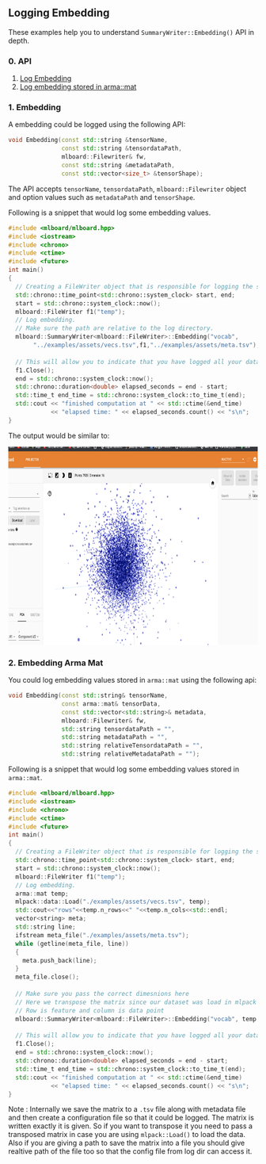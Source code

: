 ## Logging Embedding

These examples help you to understand `SummaryWriter::Embedding()` API in depth.

### 0. API 

  1. [Log Embedding](#1-embedding)
  2. [Log embedding stored in arma::mat](#2-embedding-arma-mat)

### 1. Embedding

A embedding could be logged using the following API:

```cpp
void Embedding(const std::string &tensorName,
               const std::string &tensordataPath,
               mlboard::Filewriter& fw,
               const std::string &metadataPath,
               const std::vector<size_t> &tensorShape);
```

The API accepts `tensorName`, `tensordataPath`, `mlboard::Filewriter` object and option values such as `metadataPath` and `tensorShape`.

Following is a snippet that would log some embedding values.

```cpp
#include <mlboard/mlboard.hpp>
#include <iostream>
#include <chrono> 
#include <ctime> 
#include <future>
int main()
{
  // Creating a FileWriter object that is responsible for logging the summary.
  std::chrono::time_point<std::chrono::system_clock> start, end; 
  start = std::chrono::system_clock::now(); 
  mlboard::FileWriter f1("temp");
  // Log embedding.
  // Make sure the path are relative to the log directory.
  mlboard::SummaryWriter<mlboard::FileWriter>::Embedding("vocab",
       "../examples/assets/vecs.tsv",f1,"../examples/assets/meta.tsv");
  
  // This will allow you to indicate that you have logged all your data.
  f1.Close();
  end = std::chrono::system_clock::now(); 
  std::chrono::duration<double> elapsed_seconds = end - start; 
  std::time_t end_time = std::chrono::system_clock::to_time_t(end); 
  std::cout << "finished computation at " << std::ctime(&end_time) 
            << "elapsed time: " << elapsed_seconds.count() << "s\n"; 
}
```

The output would be similar to:

<p>
<img src = "assets/embedding.jpg" width = "800" height = "400"/>
</p>

### 2. Embedding Arma Mat

You could log embedding values stored in `arma::mat` using the following api:

```cpp
void Embedding(const std::string& tensorName,
               const arma::mat& tensorData,
               const std::vector<std::string>& metadata,
               mlboard::Filewriter& fw,
               std::string tensordataPath = "",
               std::string metadataPath = "",
               std::string relativeTensordataPath = "",
               std::string relativeMetadataPath = "");
```

Following is a snippet that would log some embedding values stored in `arma::mat`.

```cpp
#include <mlboard/mlboard.hpp>
#include <iostream>
#include <chrono> 
#include <ctime> 
#include <future>
int main()
{
  // Creating a FileWriter object that is responsible for logging the summary.
  std::chrono::time_point<std::chrono::system_clock> start, end; 
  start = std::chrono::system_clock::now(); 
  mlboard::FileWriter f1("temp");
  // Log embedding.
  arma::mat temp;
  mlpack::data::Load("./examples/assets/vecs.tsv", temp);
  std::cout<<"rows"<<temp.n_rows<<" "<<temp.n_cols<<std::endl;
  vector<string> meta;
  std::string line;
  ifstream meta_file("./examples/assets/meta.tsv");
  while (getline(meta_file, line))
  {
    meta.push_back(line);
  }
  meta_file.close();

  // Make sure you pass the correct dimesnions here
  // Here we transpose the matrix since our dataset was load in mlpack convention
  // Row is feature and column is data point
  mlboard::SummaryWriter<mlboard::FileWriter>::Embedding("vocab", temp.t(), meta, f1);
  
  // This will allow you to indicate that you have logged all your data.
  f1.Close();
  end = std::chrono::system_clock::now(); 
  std::chrono::duration<double> elapsed_seconds = end - start; 
  std::time_t end_time = std::chrono::system_clock::to_time_t(end); 
  std::cout << "finished computation at " << std::ctime(&end_time) 
            << "elapsed time: " << elapsed_seconds.count() << "s\n"; 
}
```

Note : Internally we save the matrix to a `.tsv` file along with metadata file and then create a configuration file so that it could be logged. The matrix is written exactly it is given. So if you want to transpose it you need to pass a transposed matrix in case you are using `mlpack::Load()` to load the data. Also if you are giving a path to save the matrix into a file you should give realtive path of the file too so that the config file from log dir can access it.